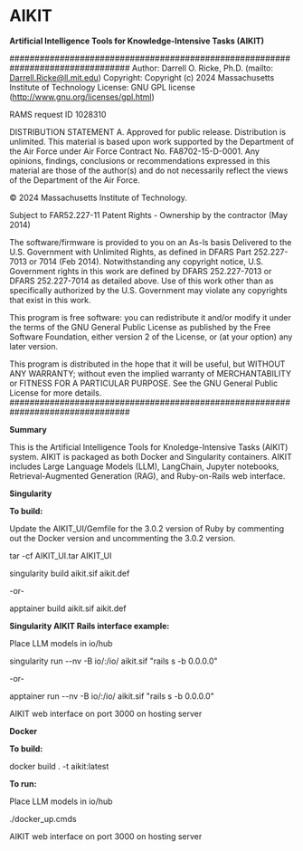 # AIKIT
**Artificial Intelligence Tools for Knowledge-Intensive Tasks (AIKIT)**

################################################################################
Author:		Darrell O. Ricke, Ph.D. (mailto: Darrell.Ricke@ll.mit.edu)
Copyright:	Copyright (c) 2024 Massachusetts Institute of Technology
License:	GNU GPL license (http://www.gnu.org/licenses/gpl.html)

RAMS request ID  1028310

DISTRIBUTION STATEMENT A. Approved for public release. Distribution is unlimited.
This material is based upon work supported by the Department of the Air Force 
under Air Force Contract No. FA8702-15-D-0001. Any opinions, findings, 
conclusions or recommendations expressed in this material are those of the 
author(s) and do not necessarily reflect the views of the Department of the 
Air Force.

© 2024 Massachusetts Institute of Technology.

Subject to FAR52.227-11 Patent Rights - Ownership by the contractor (May 2014)

The software/firmware is provided to you on an As-ls basis
Delivered to the U.S. Government with Unlimited Rights, as defined in 
DFARS Part 252.227-7013 or 7014 (Feb 2014). Notwithstanding any copyright 
notice, U.S. Government rights in this work are defined by DFARS 252.227-7013 
or DFARS 252.227-7014 as detailed above. Use of this work other than as 
specifically authorized by the U.S. Government may violate any copyrights that 
exist in this work.

This program is free software: you can redistribute it and/or modify
it under the terms of the GNU General Public License as published by
the Free Software Foundation, either version 2 of the License, or
(at your option) any later version.

This program is distributed in the hope that it will be useful,
but WITHOUT ANY WARRANTY; without even the implied warranty of
MERCHANTABILITY or FITNESS FOR A PARTICULAR PURPOSE.  See the
GNU General Public License for more details.
################################################################################

**Summary**

  This is the Artificial Intelligence Tools for Knoledge-Intensive Tasks (AIKIT)
system.  AIKIT is packaged as both Docker and Singularity containers.  AIKIT 
includes Large Language Models (LLM), LangChain, Jupyter notebooks, 
Retrieval-Augmented Generation (RAG), and Ruby-on-Rails web interface.

**Singularity**

**To build:**

  Update the AIKIT_UI/Gemfile for the 3.0.2 version of Ruby by commenting out the Docker version and uncommenting the 3.0.2 version.

  tar -cf AIKIT_UI.tar AIKIT_UI

  singularity build aikit.sif aikit.def

  -or-

  apptainer build aikit.sif aikit.def


**Singularity AIKIT Rails interface example:**

  Place LLM models in io/hub

  singularity run --nv -B io/:/io/ aikit.sif "rails s -b 0.0.0.0"

  -or-

  apptainer run --nv -B io/:/io/ aikit.sif "rails s -b 0.0.0.0"
  
  
  AIKIT web interface on port 3000 on hosting server


**Docker**

**To build:**

  docker build . -t aikit:latest 

**To run:**

  Place LLM models in io/hub

  ./docker_up.cmds

  AIKIT web interface on port 3000 on hosting server
